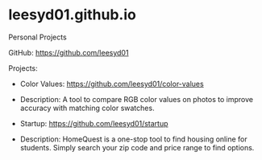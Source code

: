# leesyd01.github.io
Personal Projects

GitHub: https://github.com/leesyd01

Projects:

- Color Values: https://github.com/leesyd01/color-values
- Description: A tool to compare RGB color values on photos to improve accuracy with matching color swatches.

- Startup: https://github.com/leesyd01/startup
- Description: HomeQuest is a one-stop tool to find housing online for students. Simply search your zip code and price range to find options.
